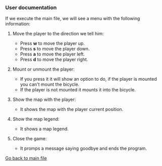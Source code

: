 ### User documentation

If we execute the main file, we will see a menu with the following information:

1. Move the player to the direction we tell him:

   - Press **w** to move the player up.
   - Press **s** to move the player down.
   - Press **a** to move the player left.
   - Press **d** to move the player right.

2. Mount or unmount the player:

   - If you press it it will show an option to do, if the player is mounted you can't mount the bicycle.
   - If the player is not mounted it mounts it into the bicycle.

3. Show the map with the player:

   - It shows the map with the player current position.

4. Show the map legend:

   - It shows a map legend.

5. Close the game:
   - It promps a message saying goodbye and ends the program.

[Go back to main file](../README.md)
